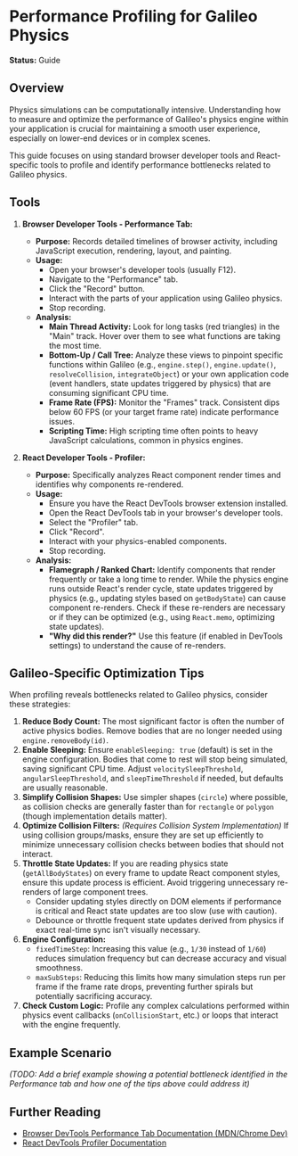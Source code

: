 # Performance Profiling for Galileo Physics

**Status:** Guide

## Overview

Physics simulations can be computationally intensive. Understanding how to measure and optimize the performance of Galileo's physics engine within your application is crucial for maintaining a smooth user experience, especially on lower-end devices or in complex scenes.

This guide focuses on using standard browser developer tools and React-specific tools to profile and identify performance bottlenecks related to Galileo physics.

## Tools

1.  **Browser Developer Tools - Performance Tab:**
    *   **Purpose:** Records detailed timelines of browser activity, including JavaScript execution, rendering, layout, and painting.
    *   **Usage:**
        *   Open your browser's developer tools (usually F12).
        *   Navigate to the "Performance" tab.
        *   Click the "Record" button.
        *   Interact with the parts of your application using Galileo physics.
        *   Stop recording.
    *   **Analysis:**
        *   **Main Thread Activity:** Look for long tasks (red triangles) in the "Main" track. Hover over them to see what functions are taking the most time.
        *   **Bottom-Up / Call Tree:** Analyze these views to pinpoint specific functions within Galileo (e.g., `engine.step()`, `engine.update()`, `resolveCollision`, `integrateObject`) or your own application code (event handlers, state updates triggered by physics) that are consuming significant CPU time.
        *   **Frame Rate (FPS):** Monitor the "Frames" track. Consistent dips below 60 FPS (or your target frame rate) indicate performance issues.
        *   **Scripting Time:** High scripting time often points to heavy JavaScript calculations, common in physics engines.

2.  **React Developer Tools - Profiler:**
    *   **Purpose:** Specifically analyzes React component render times and identifies why components re-rendered.
    *   **Usage:**
        *   Ensure you have the React DevTools browser extension installed.
        *   Open the React DevTools tab in your browser's developer tools.
        *   Select the "Profiler" tab.
        *   Click "Record".
        *   Interact with your physics-enabled components.
        *   Stop recording.
    *   **Analysis:**
        *   **Flamegraph / Ranked Chart:** Identify components that render frequently or take a long time to render. While the physics engine runs outside React's render cycle, state updates triggered by physics (e.g., updating styles based on `getBodyState`) can cause component re-renders. Check if these re-renders are necessary or if they can be optimized (e.g., using `React.memo`, optimizing state updates).
        *   **"Why did this render?"** Use this feature (if enabled in DevTools settings) to understand the cause of re-renders.

## Galileo-Specific Optimization Tips

When profiling reveals bottlenecks related to Galileo physics, consider these strategies:

1.  **Reduce Body Count:** The most significant factor is often the number of active physics bodies. Remove bodies that are no longer needed using `engine.removeBody(id)`.
2.  **Enable Sleeping:** Ensure `enableSleeping: true` (default) is set in the engine configuration. Bodies that come to rest will stop being simulated, saving significant CPU time. Adjust `velocitySleepThreshold`, `angularSleepThreshold`, and `sleepTimeThreshold` if needed, but defaults are usually reasonable.
3.  **Simplify Collision Shapes:** Use simpler shapes (`circle`) where possible, as collision checks are generally faster than for `rectangle` or `polygon` (though implementation details matter).
4.  **Optimize Collision Filters:** *(Requires Collision System Implementation)* If using collision groups/masks, ensure they are set up efficiently to minimize unnecessary collision checks between bodies that should not interact.
5.  **Throttle State Updates:** If you are reading physics state (`getAllBodyStates`) on every frame to update React component styles, ensure this update process is efficient. Avoid triggering unnecessary re-renders of large component trees.
    *   Consider updating styles directly on DOM elements if performance is critical and React state updates are too slow (use with caution).
    *   Debounce or throttle frequent state updates derived from physics if exact real-time sync isn't visually necessary.
6.  **Engine Configuration:**
    *   `fixedTimeStep`: Increasing this value (e.g., `1/30` instead of `1/60`) reduces simulation frequency but can decrease accuracy and visual smoothness.
    *   `maxSubSteps`: Reducing this limits how many simulation steps run per frame if the frame rate drops, preventing further spirals but potentially sacrificing accuracy.
7.  **Check Custom Logic:** Profile any complex calculations performed within physics event callbacks (`onCollisionStart`, etc.) or loops that interact with the engine frequently.

## Example Scenario

*(TODO: Add a brief example showing a potential bottleneck identified in the Performance tab and how one of the tips above could address it)*

## Further Reading

*   [Browser DevTools Performance Tab Documentation (MDN/Chrome Dev)](https://developer.chrome.com/docs/devtools/performance/)
*   [React DevTools Profiler Documentation](https://react.dev/learn/react-developer-tools#profiler) 